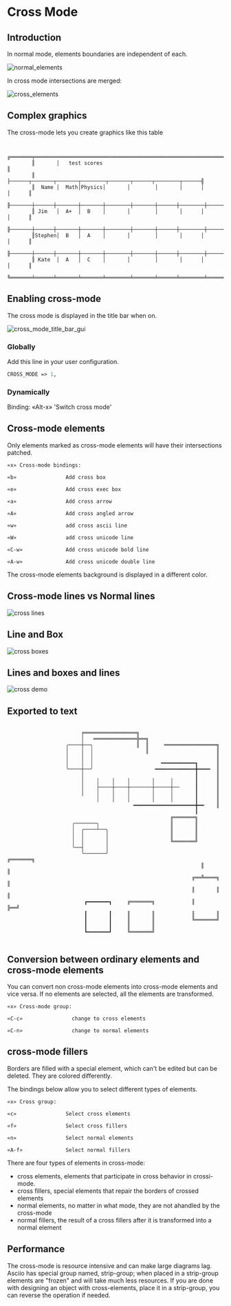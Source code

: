 # Cross Mode

## Introduction

In normal mode, elements boundaries are independent of each.

![normal_elements](normal_elements.png)

In cross mode intersections are merged:

![cross_elements](cross_elements.png)


## Complex graphics

The cross-mode lets you create graphics like this table

```

        ╔═══════╤══════════════════════════════════════════════════════════════╗
        ║       │   test scores                                                ║
        ║       ├──────┬───────┬───────┬────────┬───────┬──────┬────────┬──────╢
        ║  Name │  Math│Physics│       │        │       │      │        │      ║
        ╟───────┼──────┼───────┼───────┼────────┼───────┼──────┼────────┼──────╢
        ║ Jim   │  A+  │  B    │       │        │       │      │        │      ║
        ╟───────┼──────┼───────┼───────┼────────┼───────┼──────┼────────┼──────╢
        ║Stephen│  B   │  A    │       │        │       │      │        │      ║
        ╟───────┼──────┼───────┼───────┼────────┼───────┼──────┼────────┼──────╢
        ║ Kate  │  A   │  C    │       │        │       │      │        │      ║
        ╚═══════╧══════╧═══════╧═══════╧════════╧═══════╧══════╧════════╧══════╝

```

## Enabling cross-mode

The cross mode is displayed in the title bar when on.

![cross_mode_title_bar_gui](cross_mode_title_bar_gui.png)

### Globally

Add this line in your user configuration.

```perl
CROSS_MODE => 1,
```

### Dynamically

Binding: «Alt-x» 'Switch cross mode'

## Cross-mode elements

Only elements marked as cross-mode elements will have their intersections patched.


```
«x» Cross-mode bindings:

«b»                Add cross box

«e»                Add cross exec box

«a»                Add cross arrow

«A»                Add cross angled arrow

«w»                add cross ascii line

«W»                add cross unicode line

«C-w»              Add cross unicode bold line

«A-w»              Add cross unicode double line

```

The cross-mode elements background is displayed in a different color.

## Cross-mode lines vs Normal lines

![cross lines](cross_lines.gif)

## Line and Box

![cross boxes](cross_box_line.gif)

## Lines and boxes and lines 

![cross demo](cross_demo.gif)


## Exported to text

```
                
                        ╒═════════════════╗
                        │   ══════════════╬══╗
                   ╭────┼──╮              ║  ║     ═════════════════╗
                   │    │  │                 ║                      ║
                   │    │  │                                        ║
                   │    │  │                      ━━━━━━━━━━━┓      ║
                   ╰────┼──╯                    ━━━━━━━━━━━━━╋━━━━  ║
                        │                                    ┃      ║
                        │    │    │    │       │     │       ┃      ║
                        │    ├────┼────┼───────┼─────┼──     ┃      ║
                        │    │    │    │       │     │       ┃      ║
                             │    │    │       │     │       ┃      ║
                                         ━━━━━━━━━━━━━━━━━━━━╋━━    ║
                                                             ┃
                                                     ╔═══════╗
                     ╭───────╮                       ║       ║
                     │  ╭────┴──╮                    ║       ║
                     │  │       │                    ║       ║
                     │  │       │                    ╚═══════╝
                     ╰──┤       │
                        ╰───────╯                              ╔═══════╗
                                                               ║       ║
                                                            ╔══╩════╗  ║
                                                            ║       ║  ║
                         ┏━━━━━━━┓     ╔═══════╗            ║       ╠══╝
                         ┃       ┃     ║       ║            ║       ║
                         ┃       ┃     ║       ║            ╚═══════╝
                         ┃       ┃     ║       ║
                         ┗━━━━━━━┛     ╚═══════╝
                
```

## Conversion between ordinary elements and cross-mode elements

You can convert non cross-mode elements into cross-mode elements and vice versa. If no elements are selected, all the elements are transformed.

```
«x» Cross-mode group:

«C-c»                change to cross elements

«C-n»                change to normal elements

```

## cross-mode fillers

Borders are filled with a special element, which can't be edited but can be deleted. They are colored differently.

The bindings below allow you to select different types of elements.


```
«x» Cross group:

«c»                Select cross elements

«f»                Select cross fillers

«n»                Select normal elements

«A-f»              Select normal fillers

```

There are four types of elements in cross-mode:

- cross elements, elements that participate in cross behavior in crossi-mode.
- cross fillers, special elements that repair the borders of crossed elements
- normal elements, no matter in what mode, they are not ahandled by the cross-mode
- normal fillers, the result of a cross fillers after it is transformed into a normal element

## Performance

The cross-mode is resource intensive and can make large diagrams lag. Asciio has special group named, strip-group; when placed in a strip-group elements are "frozen" and will take much less resources. If you are done with designing an object with cross-elements, place it in a strip-group, you can reverse the operation if needed. 


